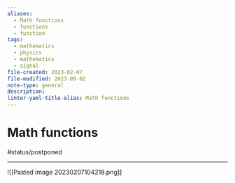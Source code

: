 ```yaml
---
aliases:
  - Math functions
  - functions
  - function
tags:
  - mathematics
  - physics
  - mathematics
  - signal
file-created: 2023-02-07
file-modified: 2023-09-02
note-type: general
description: 
linter-yaml-title-alias: Math functions
---
```


# Math functions

#status/postponed

---

![[Pasted image 20230207104218.png]]
